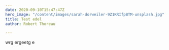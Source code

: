 ```yaml
---
date: 2020-09-10T15:47:47Z
hero_image: "/content/images/sarah-dorweiler-9Z1KRIfpBTM-unsplash.jpg"
title: Test edel
author: Robert Thoreau

---
```

wrg ergeetg e